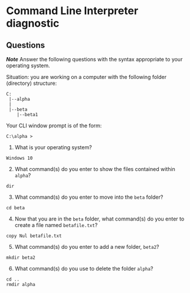 # Command Line Interpreter diagnostic

## Questions

___Note___ Answer the following questions with the syntax appropriate to your operating system.

Situation: you are working on a computer with the following folder (directory) structure:
```
C:
 |--alpha
 |
 |--beta
    |--beta1
```

Your CLI window prompt is of the form:
```
C:\alpha >
```

1. What is your operating system?
```
Windows 10
```

2. What command(s) do you enter to show the files contained within `alpha`?
```
dir
```

3. What command(s) do you enter to move into the `beta` folder?
```
cd beta
```

4. Now that you are in the `beta` folder, what command(s) do you enter to create a file named `betafile.txt`?
```
copy Nul betafile.txt
```

5. What command(s) do you enter to add a new folder, `beta2`?
```
mkdir beta2
```

6. What command(s) do you use to delete the folder `alpha`?
```
cd ..
rmdir alpha
```
